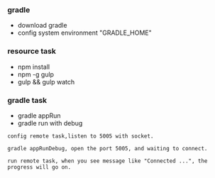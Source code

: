 ### gradle

- download gradle
- config system environment "GRADLE_HOME"

### resource task

- npm install
- npm -g gulp
- gulp && gulp watch

### gradle task

- gradle appRun
- gradle run with debug

```
config remote task,listen to 5005 with socket.

gradle appRunDebug, open the port 5005, and waiting to connect.

run remote task, when you see message like "Connected ...", the progress will go on.

```
